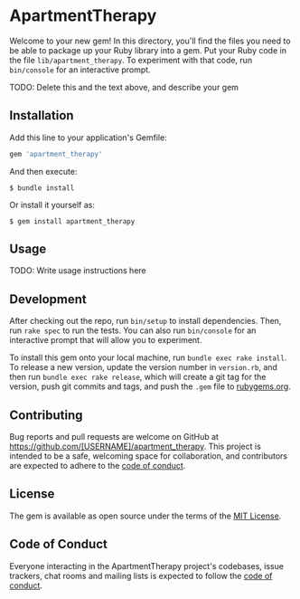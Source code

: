 # ApartmentTherapy

Welcome to your new gem! In this directory, you'll find the files you need to be able to package up your Ruby library into a gem. Put your Ruby code in the file `lib/apartment_therapy`. To experiment with that code, run `bin/console` for an interactive prompt.

TODO: Delete this and the text above, and describe your gem

## Installation

Add this line to your application's Gemfile:

```ruby
gem 'apartment_therapy'
```

And then execute:

    $ bundle install

Or install it yourself as:

    $ gem install apartment_therapy

## Usage

TODO: Write usage instructions here

## Development

After checking out the repo, run `bin/setup` to install dependencies. Then, run `rake spec` to run the tests. You can also run `bin/console` for an interactive prompt that will allow you to experiment.

To install this gem onto your local machine, run `bundle exec rake install`. To release a new version, update the version number in `version.rb`, and then run `bundle exec rake release`, which will create a git tag for the version, push git commits and tags, and push the `.gem` file to [rubygems.org](https://rubygems.org).

## Contributing

Bug reports and pull requests are welcome on GitHub at https://github.com/[USERNAME]/apartment_therapy. This project is intended to be a safe, welcoming space for collaboration, and contributors are expected to adhere to the [code of conduct](https://github.com/[USERNAME]/apartment_therapy/blob/master/CODE_OF_CONDUCT.md).


## License

The gem is available as open source under the terms of the [MIT License](https://opensource.org/licenses/MIT).

## Code of Conduct

Everyone interacting in the ApartmentTherapy project's codebases, issue trackers, chat rooms and mailing lists is expected to follow the [code of conduct](https://github.com/[USERNAME]/apartment_therapy/blob/master/CODE_OF_CONDUCT.md).
